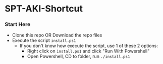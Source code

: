 # SPT-AKI-Shortcut

### Start Here
* Clone this repo OR Download the repo files
* Execute the script `install.ps1`
    * If you don't know how execute the script, use 1 of these 2 options:
        * Right click on `install.ps1` and click "Run With Powershell"
        * Open Powershell, CD to folder, run `./install.ps1`
